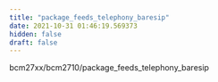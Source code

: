 ```yaml
---
title: "package_feeds_telephony_baresip"
date: 2021-10-31 01:46:19.569373
hidden: false
draft: false
---
```


bcm27xx/bcm2710/package_feeds_telephony_baresip

